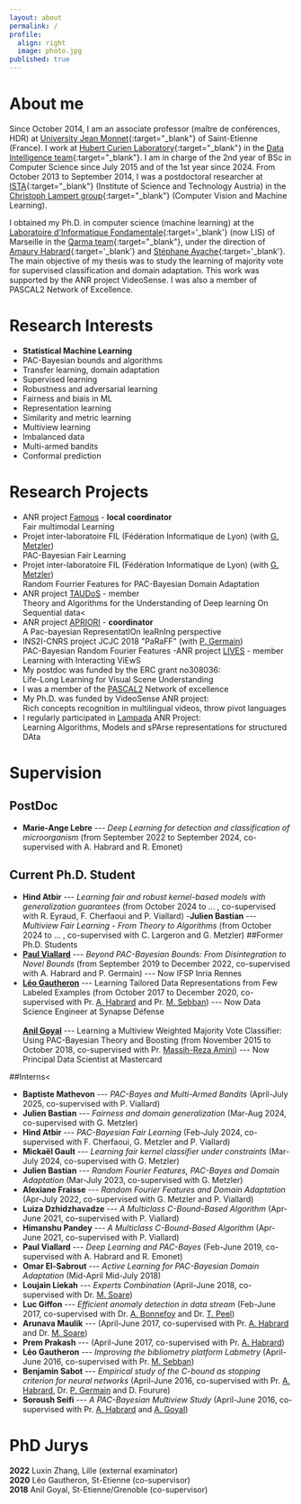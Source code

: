 ```yaml
---
layout: about
permalink: /
profile:
  align: right
  image: photo.jpg
published: true
---
```


# About me

Since October 2014, I am an associate professor (maître de conférences, HDR) at [University Jean Monnet](https://portail.univ-st-etienne.fr){:target="_blank"} of Saint-Etienne (France).
I work at [Hubert Curien Laboratory](http://laboratoirehubertcurien.fr){:target="_blank"} in the [Data Intelligence team](https://laboratoirehubertcurien.univ-st-etienne.fr/en/teams/data-intelligence.html){:target="_blank"}. I am in charge of the 2nd year of BSc in Computer Science since July 2015 and of the 1st year since 2024. From October 2013 to September 2014, I was a postdoctoral researcher at [ISTA](https://ist.ac.at/){:target="_blank"} (Institute of Science and Technology Austria) in the [Christoph Lampert group](http://pub.ist.ac.at/~chl/){:target="_blank"} (Computer Vision and Machine Learning).

I obtained my Ph.D. in computer science (machine learning) at the [Laboratoire d'Informatique Fondamentale](https://www.lis-lab.fr){:target='_blank'} (now LIS) of Marseille in the [Qarma team](https://qarma.lis-lab.fr){:target="_blank"}, under the direction of [Amaury Habrard](https://perso.univ-st-etienne.fr/habrarda/){:target='_blank'} and [Stéphane Ayache](https://stephane-ayache.pedaweb.univ-amu.fr/wordpress/){:target='_blank'}. The main objective of my thesis was to study the learning of majority vote for supervised classification and domain adaptation. This work was supported by the ANR project VideoSense. I was also a member of PASCAL2 Network of Excellence.


# Research Interests

- **Statistical Machine Learning**
- PAC-Bayesian bounds and algorithms
- Transfer learning, domain adaptation
- Supervised learning
- Robustness and adversarial learning
- Fairness and biais in ML
- Representation learning
- Similarity and metric learning
- Multiview learning
- Imbalanced data 
- Multi-armed bandits
- Conformal prediction


# Research Projects
- ANR project <a href="https://perso.univ-st-etienne.fr/er101405/TAUDoS/" target="_blank">Famous</a> - <b>local coordinator</b>\
 <titre>Fair multimodal Learning</titre>
- Projet inter-laboratoire FIL (Fédération Informatique de Lyon) (with <a href="https://guillaumemetzler.github.io" target="_blank">G. Metzler</a>) <br />
		<titre>PAC-Bayesian Fair Learning</titre>
- Projet inter-laboratoire FIL (Fédération Informatique de Lyon) (with <a href="https://guillaumemetzler.github.io" target="_blank">G. Metzler</a>) <br />
		<titre>Random Fourrier Features for PAC-Bayesian Domain Adaptation</titre>
- ANR project <a href="https://perso.univ-st-etienne.fr/er101405/TAUDoS/" target="_blank">TAUDoS</a> - member<br />
	 <titre>Theory and Algorithms for the Understanding of Deep learning On Sequential data</titre><
- ANR project <a href="https://project.inria.fr/apriori/" target="_blank">APRIORI</a> - <b>coordinator</b> <br/>
  <titre>A Pac-bayesian RepresentatIOn leaRnIng perspective</titre>
- INS2I-CNRS project JCJC 2018 "PaRaFF" (with <a href="http://www.pascalgermain.info" target="_blank">P. Germain</a>)<br/>
<titre>PAC-Bayesian Random Fourier Features</titre>
-ANR project <a href="https://lives.lif.univ-mrs.fr/" target="_blank">LIVES</a> - member<br />
<titre> Learning with Interacting ViEwS</titre>
- My postdoc was funded by the ERC grant no308036:<br/><titre>Life-Long Learning for Visual Scene Understanding</titre>
- I was a member of the <a href='http://www.pascal-network.org/' target='_blank'>PASCAL2</a> Network of excellence
- My Ph.D. was funded by VideoSense ANR project:<br />
<titre>Rich concepts recognition in multilingual videos, throw pivot languages</titre><br />
- I regularly participated in <a href='http://lampada.gforge.inria.fr/' target='_blank'>Lampada</a> ANR Project:<br />
<titre> Learning Algorithms, Models and sPArse representations for structured DAta</titre>

# Supervision
## PostDoc 
- **Marie-Ange Lebre** --- *Deep Learning for detection and classification of microorganism*  (from September 2022 to September 2024, co-supervised with A. Habrard and R. Emonet)
## Current Ph.D. Student
- **Hind Atbir** --- *Learning fair and robust kernel-based models with generalization guarantees*  (from October 2024 to ... , co-supervised with R. Eyraud, F. Cherfaoui and P. Viallard)
-<b>Julien Bastian</b> --- <i>Multiview Fair Learning - From Theory to Algorithms</i>  (from October 2024 to ... , co-supervised with C. Largeron and G. Metzler)
##Former Ph.D. Students
- <a href="https://paulviallard.github.io/" target="_blank">**Paul Viallard**</a></b> --- <i>Beyond PAC-Bayesian Bounds: From Disintegration to Novel Bounds</i>  (from September 2019 to December 2022, co-supervised with A. Habrard and P. Germain) --- Now IFSP Inria Rennes
- <a href="https://leogautheron.github.io/" target="_blank">**Léo Gautheron**</a> --- Learning Tailored Data Representations from Few Labeled Examples (from October 2017 to December 2020, co-supervised with Pr. <a href="http://perso.univ-st-etienne.fr/habrarda/" target="_blank">A. Habrard</a> and Pr. <a href="http://perso.univ-st-etienne.fr/sebbanma/" target="_blank">M. Sebban</a>) --- Now Data Science Engineer at Synapse Défense<br /><br />
<b><a href="https://www.linkedin.com/in/anilgoyal91" target="_blank">Anil Goyal</a></b> --- Learning a Multiview Weighted Majority Vote Classifier: Using PAC-Bayesian Theory and Boosting  (from November 2015 to October 2018, co-supervised with Pr. <a href="http://ama.liglab.fr/~amini/" target="_blank">Massih-Reza Amini</a>) --- Now Principal Data Scientist at Mastercard 

##Interns<
- **Baptiste Mathevon** --- *PAC-Bayes and Multi-Armed Bandits* (April-July 2025, co-supervised with P. Viallard)
- <b>Julien Bastian</b> --- <i>Fairness and domain generalization</i> (Mar-Aug 2024, co-supervised with G. Metzler)<br />
- <b>Hind Atbir</b> --- <i>PAC-Bayesian Fair Learning</i> (Feb-July 2024, co-supervised with F. Cherfaoui, G. Metzler and P. Viallard)<br />
- <b>Mickaël Gault</b> --- <i>Learning fair kernel classifier under constraints</i> (Mar-July 2024, co-supervised with G. Metzler)<br />
- <b>Julien Bastian</b> --- <i>Random Fourier Features, PAC-Bayes and Domain Adaptation</i> (Mar-July 2023, co-supervised with G. Metzler)<br />
- <b>Alexiane Fraisse</b> --- <i>Random Fourier Features and Domain Adaptation</i> (Apr-July 2022, co-supervised with G. Metzler and P. Viallard)<br />
- <b>Luiza Dzhidzhavadze</b> --- <i>A Multiclass C-Bound-Based Algorithm</i> (Apr-June 2021, co-supervised with P. Viallard)<br />
- <b>Himanshu Pandey</b> --- <i>A Multiclass C-Bound-Based Algorithm</i> (Apr-June 2021, co-supervised with P. Viallard)<br />
- <b>Paul Viallard</b> --- <i>Deep Learning and PAC-Bayes</i>  (Feb-June 2019, co-supervised with A. Habrard and R. Emonet)<br />
- <b>Omar El-Sabrout</b>  --- <i>Active Learning for PAC-Bayesian Domain Adaptation</i> (Mid-April Mid-July 2018) <br />
- <b>Loujain Liekah</b> --- <i>Experts Combination</i> (April-June 2018, co-supervised with Dr. <a href="http://www.univ-orleans.fr/lifo/Members/soare/" target="_blank">M. Soare</a>)<br />
- <b>Luc Giffon</b> --- <i>Efficient anomaly detection in data stream</i> (Feb-June 2017, co-supervised with Dr. <a href="https://www.linkedin.com/in/antoine-bonnefoy-656b5953/" target="_blank">A. Bonnefoy</a> and Dr. <a href="https://www.linkedin.com/in/peelthomas/" target="_blank">T. Peel</a>)<br/>
- <b>Arunava Maulik</b> --- (April-June 2017, co-supervised with Pr. <a href="http://perso.univ-st-etienne.fr/habrarda/" target='_blank'>A. Habrard</a> and Dr. <a href="http://www.univ-orleans.fr/lifo/Members/soare/" target="_blank">M. Soare</a>)<br/>
- <b>Prem Prakash</b> ---  (April-June 2017, co-supervised with Pr. <a href="http://perso.univ-st-etienne.fr/habrarda/" target='_blank'>A. Habrard</a>)<br/>
- <b>Léo Gautheron</b> --- <i>Improving the bibliometry platform Labmetry</i> (April-June 2016, co-supervised with Pr. <a href="http://perso.univ-st-etienne.fr/sebbanma/" target='_blank'>M. Sebban</a>)<br/>
- <b>Benjamin Sabot</b> --- <i>Empirical study of the C-bound as stopping criterion for neural networks</i> (April-June 2016, co-supervised with Pr. <a href="http://perso.univ-st-etienne.fr/habrarda/" target='_blank'>A. Habrard</a>, Dr. <a href="http://www.di.ens.fr/~germain/" target="_blank">P. Germain</a> and <a hre="http://perso.univ-st-etienne.fr/fod07375/" target="_blank">D. Fourure</a>)<br/>
- <b>Soroush Seifi</b> --- <i>A PAC-Bayesian Multiview Study</i> (April-June 2016, co-supervised with Pr. <a href="http://perso.univ-st-etienne.fr/habrarda/" target='_blank'>A. Habrard</a> and <a href="http://perso.univ-st-etienne.fr/goa09134/" target="_blank">A. Goyal</a>)<br/>

# PhD Jurys
 <b>2022</b> Luxin Zhang, Lille (external examinator)<br />
 <b>2020</b> Léo Gautheron, St-Etienne (co-supervisor)<br />
 <b>2018</b> Anil Goyal, St-Etienne/Grenoble (co-supervisor)<br /><br />

